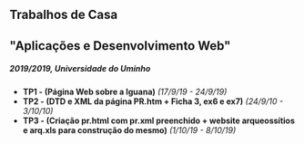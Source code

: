 ## Trabalhos de Casa
## "Aplicações e Desenvolvimento Web"
##### 2019/2019, Universidade do Uminho

 - **TP1 - (Página Web sobre a Iguana)** *(17/9/19 - 24/9/19)*
 - **TP2 - (DTD e XML da página PR.htm + Ficha 3, ex6 e ex7)** *(24/9/10 - 3/10/10)*
 - **TP3 - (Criação pr.html com pr.xml preenchido + website arqueossítios e arq.xls para construção do mesmo)** *(1/10/19 - 8/10/19)*